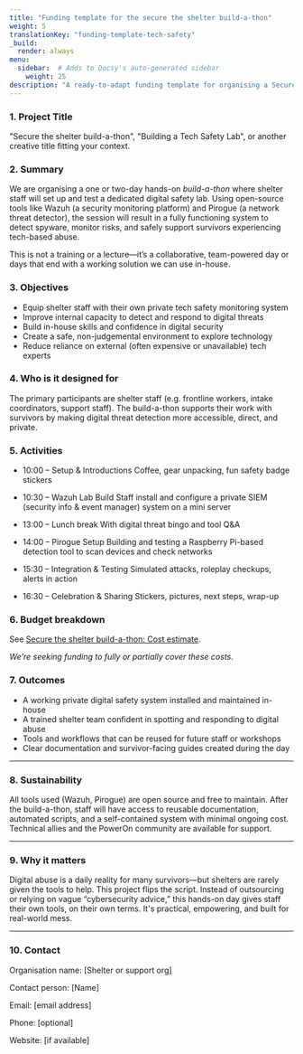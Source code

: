 ```yaml
---
title: "Funding template for the secure the shelter build-a-thon"
weight: 5
translationKey: "funding-template-tech-safety"
_build:
  render: always
menu:
  sidebar:  # Adds to Docsy's auto-generated sidebar
    weight: 25
description: "A ready-to-adapt funding template for organising a Secure the Shelter Build-a-thon—a practical, staff-focused day to deploy your own private tech safety lab using Pirogue and Wazuh. It’s pitched for local authorities, foundations, or digital rights grant schemes, with plain-language explanations and a focus on empowerment and survivor safety."
---
```


### 1. Project Title

"Secure the shelter build-a-thon", "Building a Tech Safety Lab", or another creative title fitting your context.

### 2. Summary

We are organising a one or two-day hands-on *build-a-thon* where shelter staff will set up and test a dedicated digital safety lab. Using open-source tools like Wazuh (a security monitoring platform) and Pirogue (a network threat detector), the session will result in a fully functioning system to detect spyware, monitor risks, and safely support survivors experiencing tech-based abuse.

This is not a training or a lecture—it’s a collaborative, team-powered day or days that end with a working solution we can use in-house.

### 3. Objectives

* Equip shelter staff with their own private tech safety monitoring system
* Improve internal capacity to detect and respond to digital threats
* Build in-house skills and confidence in digital security
* Create a safe, non-judgemental environment to explore technology
* Reduce reliance on external (often expensive or unavailable) tech experts

### 4. Who is it designed for

The primary participants are shelter staff (e.g. frontline workers, intake coordinators, support staff). The build-a-thon supports their work with survivors by making digital threat detection more accessible, direct, and private.

### 5. Activities

* 10:00 – Setup & Introductions
  Coffee, gear unpacking, fun safety badge stickers

* 10:30 – Wazuh Lab Build
  Staff install and configure a private SIEM (security info & event manager) system on a mini server

* 13:00 – Lunch break
  With digital threat bingo and tool Q\&A

* 14:00 – Pirogue Setup
  Building and testing a Raspberry Pi-based detection tool to scan devices and check networks

* 15:30 – Integration & Testing
  Simulated attacks, roleplay checkups, alerts in action

* 16:30 – Celebration & Sharing
  Stickers, pictures, next steps, wrap-up

### 6. Budget breakdown

See [Secure the shelter build-a-thon: Cost estimate](/docs/workshops/secure-shelter/cost-guesstimate.md).

*We’re seeking funding to fully or partially cover these costs.*

### 7. Outcomes

* A working private digital safety system installed and maintained in-house
* A trained shelter team confident in spotting and responding to digital abuse
* Tools and workflows that can be reused for future staff or workshops
* Clear documentation and survivor-facing guides created during the day

---

### 8. Sustainability

All tools used (Wazuh, Pirogue) are open source and free to maintain. After the build-a-thon, staff will have access to reusable documentation, automated scripts, and a self-contained system with minimal ongoing cost. Technical allies and the PowerOn community are available for support.

---

### 9. Why it matters

Digital abuse is a daily reality for many survivors—but shelters are rarely given the tools to help. This project flips the script. Instead of outsourcing or relying on vague “cybersecurity advice,” this hands-on day gives staff their own tools, on their own terms. It's practical, empowering, and built for real-world mess.

---

### 10. Contact

Organisation name: \[Shelter or support org]

Contact person: \[Name]

Email: \[email address]

Phone: \[optional]

Website: \[if available]


